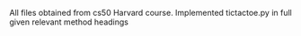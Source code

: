 All files obtained from cs50 Harvard course.
Implemented tictactoe.py in full given relevant method headings
